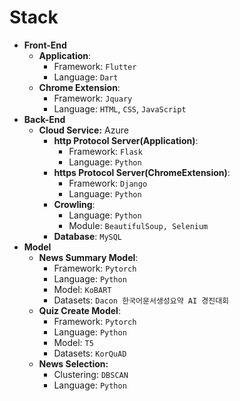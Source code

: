 # Stack

- **Front-End**
    - **Application**:
        - Framework: `Flutter`
        - Language: `Dart`
    - **Chrome Extension**:
        - Framework: `Jquary`
        - Language: `HTML`, `CSS`, `JavaScript`
- **Back-End**
    - **Cloud Service:** Azure
        - **http Protocol Server(Application)**:
            - Framework: `Flask`
            - Language: `Python`
        - **https Protocol Server(ChromeExtension)**:
            - Framework: `Django`
            - Language: `Python`
        - **Crowling**:
            - Language: `Python`
            - Module: `BeautifulSoup, Selenium`
        - **Database**: `MySQL`
- **Model**
    - **News Summary Model**:
        - Framework: `Pytorch`
        - Language: `Python`
        - Model: `KoBART`
        - Datasets: `Dacon 한국어문서생성요약 AI 경진대회`
    - **Quiz Create Model**:
        - Framework: `Pytorch`
        - Language: `Python`
        - Model: `T5`
        - Datasets: `KorQuAD`
    - **News Selection:**
        - Clustering: `DBSCAN`
        - Language: `Python`